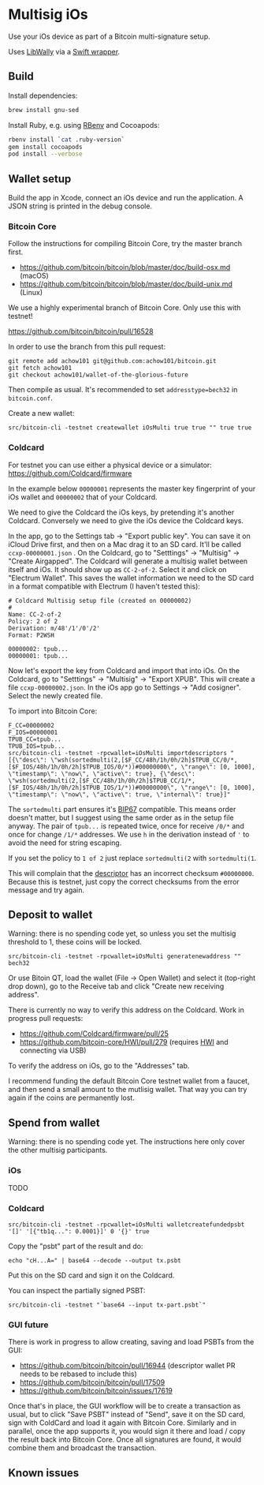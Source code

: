 # Multisig iOs

Use your iOs device as part of a Bitcoin multi-signature setup.

Uses [LibWally](https://github.com/ElementsProject/libwally-core) via a
[Swift wrapper](https://github.com/blockchain/libwally-swift).

## Build

Install dependencies:

```sh
brew install gnu-sed
```

Install Ruby, e.g. using [RBenv](https://github.com/rbenv/rbenv) and Cocoapods:

```sh
rbenv install `cat .ruby-version`
gem install cocoapods
pod install --verbose
```

## Wallet setup

Build the app in Xcode, connect an iOs device and run the application. A JSON string is printed in the debug console.

### Bitcoin Core

Follow the instructions for compiling Bitcoin Core, try the master branch first.
* https://github.com/bitcoin/bitcoin/blob/master/doc/build-osx.md (macOS)
* https://github.com/bitcoin/bitcoin/blob/master/doc/build-unix.md (Linux)

We use a highly experimental branch of Bitcoin Core. Only use this with testnet!

https://github.com/bitcoin/bitcoin/pull/16528

In order to use the branch from this pull request:

```
git remote add achow101 git@github.com:achow101/bitcoin.git
git fetch achow101
git checkout achow101/wallet-of-the-glorious-future
```

Then compile as usual. It's recommended to set `addresstype=bech32` in `bitcoin.conf`.

Create a new wallet:

```
src/bitcoin-cli -testnet createwallet iOsMulti true true "" true true
```

### Coldcard

For testnet you can use either a physical device or a simulator: https://github.com/Coldcard/firmware

In the example below `00000001` represents the master key fingerprint of your iOs wallet and `00000002` that of your Coldcard.

We need to give the Coldcard the iOs keys, by pretending it's another Coldcard. Conversely we need to give the iOs device the Coldcard keys.

In the app, go to the Settings tab -> "Export public key". You can save it on iCloud Drive first, and then on a Mac drag it to an SD card. It'll be called  `ccxp-00000001.json` . On the Coldcard, go to "Setttings" -> "Multisig"  -> "Create Airgapped". The Coldcard will generate a multisig wallet between itself and iOs. It should show up as `CC-2-of-2`. Select it and click on "Electrum Wallet". This saves the wallet information we need to the SD card in a format compatible with Electrum (I haven't tested this):

```
# Coldcard Multisig setup file (created on 00000002)
#
Name: CC-2-of-2
Policy: 2 of 2
Derivation: m/48'/1'/0'/2'
Format: P2WSH

00000002: tpub...
00000001: tpub...
```

Now let's export the key from Coldcard and import that into iOs. On the Coldcard, go to "Setttings" -> "Multisig"  -> "Export XPUB". This will create a file  `ccxp-00000002.json`. In the iOs app go to Settings -> "Add cosigner". Select the newly created file.


To import into Bitcoin Core:

```
F_CC=00000002
F_IOS=00000001
TPUB_CC=tpub...
TPUB_IOS=tpub...
src/bitcoin-cli -testnet -rpcwallet=iOsMulti importdescriptors "[{\"desc\": \"wsh(sortedmulti(2,[$F_CC/48h/1h/0h/2h]$TPUB_CC/0/*,[$F_IOS/48h/1h/0h/2h]$TPUB_IOS/0/*))#00000000\", \"range\": [0, 1000], \"timestamp\": \"now\", \"active\": true}, {\"desc\": \"wsh(sortedmulti(2,[$F_CC/48h/1h/0h/2h]$TPUB_CC/1/*,[$F_IOS/48h/1h/0h/2h]$TPUB_IOS/1/*))#00000000\", \"range\": [0, 1000], \"timestamp\": \"now\", \"active\": true, \"internal\": true}]"
```

The `sortedmulti` part ensures it's [BIP67](https://github.com/bitcoin/bips/blob/master/bip-0067.mediawiki) compatible. This means order doesn't matter, but I suggest using the same order as in the setup file anyway. The pair of `tpub...` is repeated twice, once for receive `/0/*` and once for change `/1/*` addresses. We use `h` in the derivation instead of `'` to avoid the need for string escaping.

If you set the policy to `1 of 2` just replace `sortedmulti(2` with `sortedmulti(1`.

This will complain that the [descriptor](https://github.com/bitcoin/bitcoin/blob/master/doc/descriptors.md) has an incorrect checksum `#00000000`. Because this is testnet, just copy the correct checksums from the error message and try again.

## Deposit to wallet

Warning: there is no spending code yet, so unless you set the multisig threshold to 1, these coins will be locked.

```
src/bitcoin-cli -testnet -rpcwallet=iOsMulti generatenewaddress "" bech32
```

Or use Bitoin QT, load the wallet (File -> Open Wallet) and select it (top-right drop down), go to the Receive tab and click "Create new receiving address".

There is currently no way to verify this address on the Coldcard. Work in progress pull requests:
* https://github.com/Coldcard/firmware/pull/25
* https://github.com/bitcoin-core/HWI/pull/279 (requires [HWI](https://github.com/bitcoin-core/HWI/pull/279) and connecting via USB)

To verify the address on iOs, go to the "Addresses" tab.

I recommend funding the default Bitcoin Core testnet wallet from a faucet, and then send a small amount to the mutlisig wallet. That way you can try again if the coins are permanently lost. 

## Spend from wallet

Warning:  there is no spending code yet. The instructions here only cover the other multisig participants.

### iOs

TODO

### Coldcard

```
src/bitcoin-cli -testnet -rpcwallet=iOsMulti walletcreatefundedpsbt '[]' '[{"tb1q...": 0.0001}]' 0 '{}' true
```

Copy the "psbt" part of the result and do:

```
echo "cH...A=" | base64 --decode --output tx.psbt
```

Put this on the SD card and sign it on the Coldcard.

You can inspect the partially signed PSBT:

```
src/bitcoin-cli -testnet "`base64 --input tx-part.psbt`"
```



### GUI future

There is work in progress to allow creating, saving and load PSBTs from the GUI:

* https://github.com/bitcoin/bitcoin/pull/16944 (descriptor wallet PR needs to be rebased to include this)
* https://github.com/bitcoin/bitcoin/pull/17509
* https://github.com/bitcoin/bitcoin/issues/17619

Once that's in place, the GUI workflow will be to create a transaction as usual, but to click "Save PSBT" instead of "Send", save it on the SD card, sign with ColdCard and load it again with Bitcoin Core. Similarly and in parallel, once the app supports it, you would sign it there and load / copy the result back into Bitcoin Core. Once all signatures are found, it would combine them and broadcast the transaction. 

## Known issues
